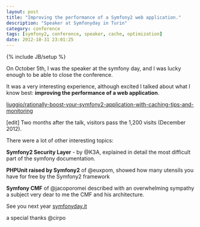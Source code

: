 ```yaml
---
layout: post
title: "Improving the performance of a Symfony2 web application."
description: "Speaker at Symfonyday in Turin"
category: conference
tags: [symfony2, conference, speaker, cache, optimization]
date: 2012-10-31 23:01:25
---
```

{% include JB/setup %}

On October 5th, I was the speaker at the symfony day, and I was lucky enough to be able to close the conference.

It was a very interesting experience, although excited I talked about what I know best: **improving the performance of a web application**.

 
[liuggio/rationally-boost-your-symfony2-application-with-caching-tips-and-monitoring](http://www.slideshare.net/liuggio/rationally-boost-your-symfony2-application-with-caching-tips-and-monitoring)

\[edit\] Two months after the talk, visitors pass the 1,200 visits (December 2012).

There were a lot of other interesting topics:

**Symfony2 Security Layer** - by @K3A, explained in detail the most difficult part of the symfony documentation.

**PHPUnit raised by Symfony2** of @euxpom, showed how many utensils you have for free by the Symfony2 framework

**Symfony CMF** of @jacoporomei described with an overwhelming sympathy a subject very dear to me the CMF and his architecture.


See you next year [symfonyday.it](http://www.symfonyday.it)


a special thanks @cirpo
